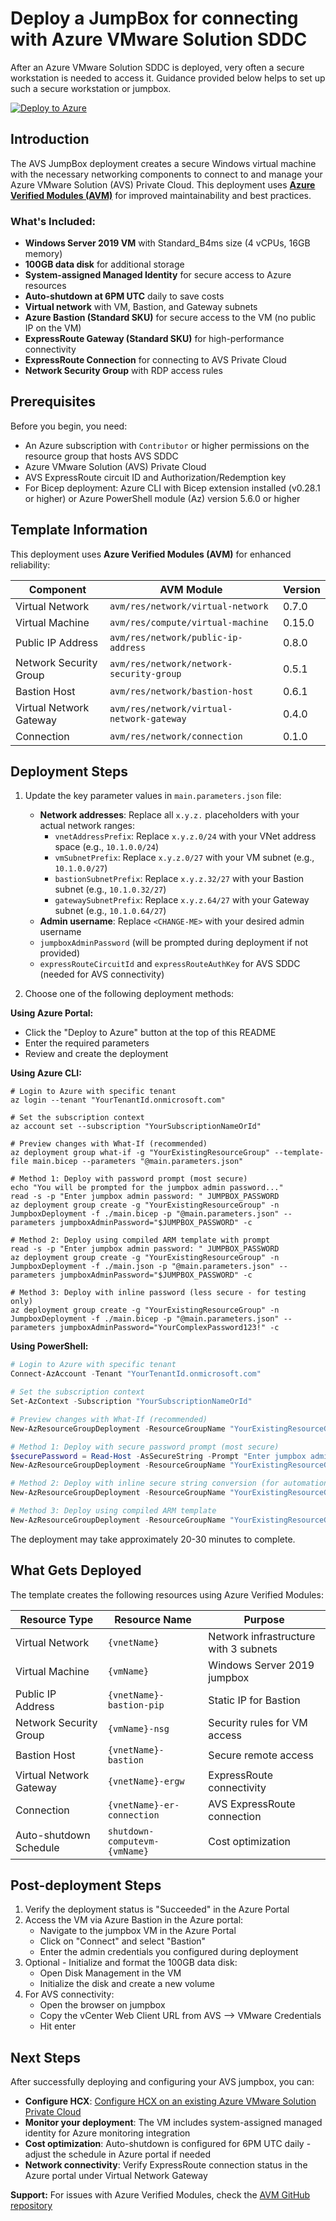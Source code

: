 # Deploy a JumpBox for connecting with Azure VMware Solution SDDC

After an Azure VMware Solution SDDC is deployed, very often a secure workstation is needed to access it. Guidance provided below helps to set up such a secure workstation or jumpbox.

[![Deploy to Azure](https://aka.ms/deploytoazurebutton)](https://portal.azure.com/#create/Microsoft.Template/uri/https%3A%2F%2Fraw.githubusercontent.com%2FAzure%2FEnterprise-Scale-for-AVS%2Fmain%2FBrownField%2FAddons%2FJumpbox%2Fazuredeploy.json)

## Introduction

The AVS JumpBox deployment creates a secure Windows virtual machine with the necessary networking components to connect to and manage your Azure VMware Solution (AVS) Private Cloud. This deployment uses [**Azure Verified Modules (AVM)**](https://azure.github.io/Azure-Verified-Modules/) for improved maintainability and best practices.

### What's Included:

* **Windows Server 2019 VM** with Standard_B4ms size (4 vCPUs, 16GB memory)
* **100GB data disk** for additional storage
* **System-assigned Managed Identity** for secure access to Azure resources
* **Auto-shutdown at 6PM UTC** daily to save costs
* **Virtual network** with VM, Bastion, and Gateway subnets
* **Azure Bastion (Standard SKU)** for secure access to the VM (no public IP on the VM)
* **ExpressRoute Gateway (Standard SKU)** for high-performance connectivity
* **ExpressRoute Connection** for connecting to AVS Private Cloud
* **Network Security Group** with RDP access rules

## Prerequisites

Before you begin, you need:

* An Azure subscription with `Contributor` or higher permissions on the resource group that hosts AVS SDDC
* Azure VMware Solution (AVS) Private Cloud
* AVS ExpressRoute circuit ID and Authorization/Redemption key
* For Bicep deployment: Azure CLI with Bicep extension installed (v0.28.1 or higher) or Azure PowerShell module (Az) version 5.6.0 or higher

## Template Information

This deployment uses **Azure Verified Modules (AVM)** for enhanced reliability:

| Component | AVM Module | Version |
|-----------|------------|---------|
| Virtual Network | `avm/res/network/virtual-network` | 0.7.0 |
| Virtual Machine | `avm/res/compute/virtual-machine` | 0.15.0 |
| Public IP Address | `avm/res/network/public-ip-address` | 0.8.0 |
| Network Security Group | `avm/res/network/network-security-group` | 0.5.1 |
| Bastion Host | `avm/res/network/bastion-host` | 0.6.1 |
| Virtual Network Gateway | `avm/res/network/virtual-network-gateway` | 0.4.0 |
| Connection | `avm/res/network/connection` | 0.1.0 |

## Deployment Steps

1. Update the key parameter values in `main.parameters.json` file:
   * **Network addresses**: Replace all `x.y.z.` placeholders with your actual network ranges:
     - `vnetAddressPrefix`: Replace `x.y.z.0/24` with your VNet address space (e.g., `10.1.0.0/24`)
     - `vmSubnetPrefix`: Replace `x.y.z.0/27` with your VM subnet (e.g., `10.1.0.0/27`)
     - `bastionSubnetPrefix`: Replace `x.y.z.32/27` with your Bastion subnet (e.g., `10.1.0.32/27`)
     - `gatewaySubnetPrefix`: Replace `x.y.z.64/27` with your Gateway subnet (e.g., `10.1.0.64/27`)
   * **Admin username**: Replace `<CHANGE-ME>` with your desired admin username
   * `jumpboxAdminPassword` (will be prompted during deployment if not provided)
   * `expressRouteCircuitId` and `expressRouteAuthKey` for AVS SDDC (needed for AVS connectivity)

2. Choose one of the following deployment methods:

**Using Azure Portal:**
   * Click the "Deploy to Azure" button at the top of this README
   * Enter the required parameters
   * Review and create the deployment

**Using Azure CLI:**
```azurecli-interactive
# Login to Azure with specific tenant
az login --tenant "YourTenantId.onmicrosoft.com"

# Set the subscription context
az account set --subscription "YourSubscriptionNameOrId"

# Preview changes with What-If (recommended)
az deployment group what-if -g "YourExistingResourceGroup" --template-file main.bicep --parameters "@main.parameters.json"

# Method 1: Deploy with password prompt (most secure)
echo "You will be prompted for the jumpbox admin password..."
read -s -p "Enter jumpbox admin password: " JUMPBOX_PASSWORD
az deployment group create -g "YourExistingResourceGroup" -n JumpboxDeployment -f ./main.bicep -p "@main.parameters.json" --parameters jumpboxAdminPassword="$JUMPBOX_PASSWORD" -c

# Method 2: Deploy using compiled ARM template with prompt
read -s -p "Enter jumpbox admin password: " JUMPBOX_PASSWORD
az deployment group create -g "YourExistingResourceGroup" -n JumpboxDeployment -f ./main.json -p "@main.parameters.json" --parameters jumpboxAdminPassword="$JUMPBOX_PASSWORD" -c

# Method 3: Deploy with inline password (less secure - for testing only)
az deployment group create -g "YourExistingResourceGroup" -n JumpboxDeployment -f ./main.bicep -p "@main.parameters.json" --parameters jumpboxAdminPassword="YourComplexPassword123!" -c
```

**Using PowerShell:**
```powershell
# Login to Azure with specific tenant
Connect-AzAccount -Tenant "YourTenantId.onmicrosoft.com"

# Set the subscription context
Set-AzContext -Subscription "YourSubscriptionNameOrId"

# Preview changes with What-If (recommended)
New-AzResourceGroupDeployment -ResourceGroupName "YourExistingResourceGroup" -TemplateFile "main.bicep" -TemplateParameterFile "main.parameters.json" -WhatIf

# Method 1: Deploy with secure password prompt (most secure)
$securePassword = Read-Host -AsSecureString -Prompt "Enter jumpbox admin password"
New-AzResourceGroupDeployment -ResourceGroupName "YourExistingResourceGroup" -Name "JumpboxDeployment" -TemplateFile "main.bicep" -TemplateParameterFile "main.parameters.json" -jumpboxAdminPassword $securePassword

# Method 2: Deploy with inline secure string conversion (for automation)
New-AzResourceGroupDeployment -ResourceGroupName "YourExistingResourceGroup" -Name "JumpboxDeployment" -TemplateFile "main.bicep" -TemplateParameterFile "main.parameters.json" -jumpboxAdminPassword (ConvertTo-SecureString -String "YourComplexPassword123!" -AsPlainText -Force)

# Method 3: Deploy using compiled ARM template
New-AzResourceGroupDeployment -ResourceGroupName "YourExistingResourceGroup" -Name "JumpboxDeployment" -TemplateFile "main.json" -TemplateParameterFile "main.parameters.json" -jumpboxAdminPassword (ConvertTo-SecureString -String "YourComplexPassword123!" -AsPlainText -Force)
```

The deployment may take approximately 20-30 minutes to complete.

## What Gets Deployed

The template creates the following resources using Azure Verified Modules:

| Resource Type | Resource Name | Purpose |
|---------------|---------------|---------|
| Virtual Network | `{vnetName}` | Network infrastructure with 3 subnets |
| Virtual Machine | `{vmName}` | Windows Server 2019 jumpbox |
| Public IP Address | `{vnetName}-bastion-pip` | Static IP for Bastion |
| Network Security Group | `{vmName}-nsg` | Security rules for VM access |
| Bastion Host | `{vnetName}-bastion` | Secure remote access |
| Virtual Network Gateway | `{vnetName}-ergw` | ExpressRoute connectivity |
| Connection | `{vnetName}-er-connection` | AVS ExpressRoute connection |
| Auto-shutdown Schedule | `shutdown-computevm-{vmName}` | Cost optimization |

## Post-deployment Steps

1. Verify the deployment status is "Succeeded" in the Azure Portal
2. Access the VM via Azure Bastion in the Azure portal:
   - Navigate to the jumpbox VM in the Azure Portal
   - Click on "Connect" and select "Bastion"
   - Enter the admin credentials you configured during deployment
3. Optional - Initialize and format the 100GB data disk:
   - Open Disk Management in the VM
   - Initialize the disk and create a new volume
4. For AVS connectivity:
   - Open the browser on jumpbox
   - Copy the vCenter Web Client URL from AVS --> VMware Credentials
   - Hit enter

## Next Steps

After successfully deploying and configuring your AVS jumpbox, you can:

* **Configure HCX**: [Configure HCX on an existing Azure VMware Solution Private Cloud](../../Addons/HCX/readme.md)
* **Monitor your deployment**: The VM includes system-assigned managed identity for Azure monitoring integration
* **Cost optimization**: Auto-shutdown is configured for 6PM UTC daily - adjust the schedule in Azure portal if needed
* **Network connectivity**: Verify ExpressRoute connection status in the Azure portal under Virtual Network Gateway

**Support:**
For issues with Azure Verified Modules, check the [AVM GitHub repository](https://github.com/Azure/bicep-registry-modules)

